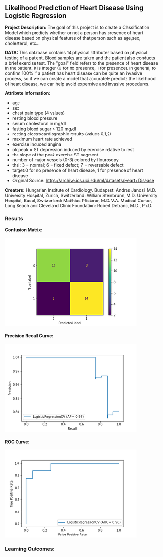 ## Likelihood Prediction of Heart Disease Using Logistic Regression

**Project Description:** The goal of this project is to create a Classification Model which predicts whether or not a person has presence of heart disease based on physical features of that person such as age,sex, cholesterol, etc...

**DATA:** This database contains 14 physical attributes based on physical testing of a patient. Blood samples are taken and the patient also conducts a brief exercise test. The "goal" field refers to the presence of heart disease in the patient. It is integer (0 for no presence, 1 for presence). In general, to confirm 100% if a patient has heart disease can be quite an invasive process, so if we can create a model that accurately predicts the likelihood of heart disease, we can help avoid expensive and invasive procedures.

**Attribute Information:**
- age
- sex
- chest pain type (4 values)
- resting blood pressure
- serum cholestoral in mg/dl
- fasting blood sugar > 120 mg/dl
- resting electrocardiographic results (values 0,1,2)
- maximum heart rate achieved
- exercise induced angina
- oldpeak = ST depression induced by exercise relative to rest
- the slope of the peak exercise ST segment
- number of major vessels (0-3) colored by flourosopy
- thal: 3 = normal; 6 = fixed defect; 7 = reversable defect
- target:0 for no presence of heart disease, 1 for presence of heart disease
- Original Source: https://archive.ics.uci.edu/ml/datasets/Heart+Disease

**Creators:**
Hungarian Institute of Cardiology. Budapest: Andras Janosi, M.D. University Hospital, Zurich, Switzerland: William Steinbrunn, M.D. University Hospital, Basel, Switzerland: Matthias Pfisterer, M.D. V.A. Medical Center, Long Beach and Cleveland Clinic Foundation: Robert Detrano, M.D., Ph.D.

### Results

#### Confusion Matrix:

<img src="../../images/Logistic%20Regression/confusion_matrix.png?raw=true"/>

#### Precision Recall Curve:

<!--img src="images/Logistic%20Regression/precision_recall_curve.png?raw=true"/-->
<img src="../../images/Logistic%20Regression/precision_recall_curve.png?raw=true"/>

#### ROC Curve:

<img src="../../images/Logistic%20Regression/roc_curve.png?raw=true"/>

### Learning Outcomes:

